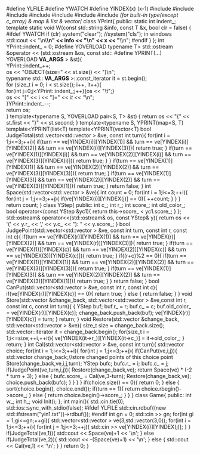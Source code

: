 #define YLFILE
#define YWATCH
#define YINDEX(x) (x-1)
#include <iostream>
#include <iomanip>
#include <vector>
#include <fstream>
#include <list>
#include <map>
#include <algorithm>
/*for built-in type(except c_array) & map & list & vector*/
class YPrint{
public:
    static int indent_;
    template<typename T> static void W(const std::string &info, const T &x, bool clr = false) {
        #ifdef YWATCH
        if (clr) system("clear"); //system("cls"); in windows
        std::cout << "\n\\**********************\n" << info << "\n" << x << "**********************\\\n";
        #endif
    }
};
int YPrint::indent_ = 0;
#define YOVERLOAD typename T> std::ostream &operator << (std::ostream &os, const std::
#define YPRINT(...) YOVERLOAD __VA_ARGS__ > &st){\
    YPrint::indent_++;\
    os << "OBJECT(size=" << st.size() << ")\n";\
    typename std:: __VA_ARGS__ >::const_iterator it = st.begin();\
    for (size_t i = 0; i < st.size(); i++, it++){\
        for(int j=0;j<YPrint::indent_;j++){os << "\t";}\
        os << "[" << i << "]=" << *it << "*\n";\
    }YPrint::indent_--;\
    return os;\
}
template<typename S, YOVERLOAD pair<S, T> &st) { return os << "{" << st.first << "}" << st.second; }
template<typename S, YPRINT(map<S, T)
template<YPRINT(list<T)
template<YPRINT(vector<T)
bool JudgeTotal(std::vector<std::vector<int> > &ve, const int turn){
  for(int i = 1;i<=3;++i){
    if(turn == ve[YINDEX(i)][YINDEX(1)] && turn == ve[YINDEX(i)][YINDEX(2)] && turn == ve[YINDEX(i)][YINDEX(3)]){
      return true;
    }
    if(turn == ve[YINDEX(1)][YINDEX(i)] && turn == ve[YINDEX(2)][YINDEX(i)] && turn == ve[YINDEX(3)][YINDEX(i)]){
      return true;
    }
  }
  if(turn == ve[YINDEX(1)][YINDEX(1)] && turn == ve[YINDEX(2)][YINDEX(2)] && turn == ve[YINDEX(3)][YINDEX(3)]){
    return true;
  }
  if(turn == ve[YINDEX(1)][YINDEX(3)] && turn == ve[YINDEX(2)][YINDEX(2)] && turn == ve[YINDEX(3)][YINDEX(1)]){
    return true;
  }
  return false;
}
int Space(std::vector<std::vector<int> > &ve){
  int count = 0;
  for(int i = 1;i<=3;++i){
    for(int j = 1;j<=3;++j){
      if(ve[YINDEX(i)][YINDEX(j)] == 0){
        ++count;
      }
    }
  }
  return count;
}
class YStep{
 public:
  int c_;
  int r_;
  int score_; 
  int old_color_;
  bool operator<(const YStep &yc1){
    return this->score_ < yc1.score_;
  }
};
std::ostream& operator<<(std::ostream& os, const YStep& y){
  return os << '(' << y.r_ << ',' << y.c_ << "): " << y.score_;
}
bool JudgePoint(std::vector<std::vector<int> > &ve, const int turn, const int r, const int c){
  if(turn == ve[YINDEX(r)][YINDEX(1)] && turn == ve[YINDEX(r)][YINDEX(2)] && turn == ve[YINDEX(r)][YINDEX(3)]){
    return true;
  }
  if(turn == ve[YINDEX(1)][YINDEX(c)] && turn == ve[YINDEX(2)][YINDEX(c)] && turn == ve[YINDEX(3)][YINDEX(c)]){
    return true;
  }
  if((r+c)%2 == 0){
    if(turn == ve[YINDEX(1)][YINDEX(1)] && turn == ve[YINDEX(2)][YINDEX(2)] && turn == ve[YINDEX(3)][YINDEX(3)]){
      return true;
    }
    if(turn == ve[YINDEX(1)][YINDEX(3)] && turn == ve[YINDEX(2)][YINDEX(2)] && turn == ve[YINDEX(3)][YINDEX(1)]){
      return true;
    }
  }
  return false;
}
bool CanPut(std::vector<std::vector<int> > &ve, const int r, const int c){
  if(ve[YINDEX(r)][YINDEX(c)] == 0){
    return true;
  } else {
    return false;
  }
}
void Store(std::vector<YStep> &change_back, std::vector<std::vector<int> > &ve,const int r, const int c, const int turn){
  {
    YStep buf;
    buf.r_ = r;
    buf.c_ = c;
    buf.old_color_ = ve[YINDEX(r)][YINDEX(c)];
    change_back.push_back(buf);
    ve[YINDEX(r)][YINDEX(c)] = turn;
  }
  return;
}
void Restore(std::vector<YStep> &change_back, std::vector<std::vector<int> > &ve){
  size_t size = change_back.size();
  std::vector<YStep>::iterator it = change_back.begin();
  for(size_t i = 1;i<=size;++i,++it){
    ve[YINDEX(it->r_)][YINDEX(it->c_)] = it->old_color_;
  }
  return;
}
int Cal(std::vector<std::vector<int> > &ve, const int turn){
  std::vector<YStep> choice;
  for(int i = 1;i<=3;++i){
    for(int j = 1;j<=3;++j){
      if(CanPut(ve,i,j)){
        std::vector<YStep> change_back;//store changed points of this choice point
        Store(change_back,ve,i,j,turn);
        YStep bufc;
        bufc.r_ = i;
        bufc.c_ = j;
        if(JudgePoint(ve,turn,i,j)){
          Restore(change_back,ve);
          return Space(ve) * (-2 * turn + 3);
        } else {
          bufc.score_ = Cal(ve,3-turn);
          Restore(change_back,ve);
          choice.push_back(bufc);
        }
      }
    }
  }
  if(choice.size() == 0){
    return 0;
  } else {
    sort(choice.begin(), choice.end());
    if(turn == 1){
      return choice.rbegin()->score_;
    } else {
      return choice.begin()->score_;
    }
  }
}
class Game{
 public:
  int w_;
  int h_;
  void Init();
};
int main(){
  std::cin.tie(0);
  std::ios::sync_with_stdio(false);
#ifdef YLFILE
  std::cin.rdbuf((new std::ifstream("yin1.txt"))->rdbuf());
#endif
  int gn = 0;
  std::cin >> gn;
  for(int gi = 1;gi<=gn;++gi){
    std::vector<std::vector<int> > ve(3,std::vector<int>(3,0));
    for(int i = 1;i<=3;++i){
      for(int j = 1;j<=3;++j){
        std::cin >> ve[YINDEX(i)][YINDEX(j)];
      }
    }
    if(JudgeTotal(ve,1)){
      std::cout << Space(ve)+1 << '\n';
    } else if(JudgeTotal(ve,2)){
      std::cout << -(Space(ve)+1) << '\n';
    } else {
      std::cout << Cal(ve,1) << '\n';
    }
  }
  return 0;
}

